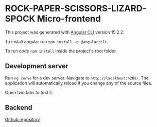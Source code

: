 # ROCK-PAPER-SCISSORS-LIZARD-SPOCK Micro-frontend

This project was generated with [Angular CLI](https://github.com/angular/angular-cli) version 15.2.2.

To install angular run `npm install -g @angular/cli`.

To run code `npm install` inside the project's root folder. 

## Development server
Run `ng serve` for a dev server. Navigate to `http://localhost:4200/`. The application will automatically reload if you change any of the source files.

Open two tabs to test it.

## Backend
[Github repository](https://github.com/Gscarneiro/RPSLSApi)
